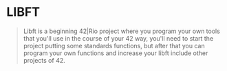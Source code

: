 # LIBFT

> Libft is a beginning 42|Rio project where you program your own tools that
> you'll use in the course of your 42 way, you'll need to start the project
> putting some standards functions, but after that you can program your own
> functions and increase your libft include other projects of 42.
